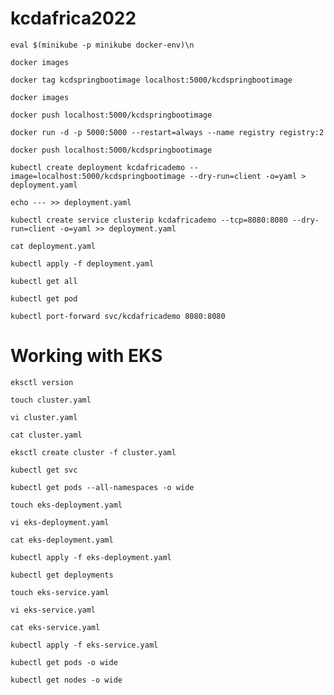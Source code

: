 # kcdafrica2022

```
eval $(minikube -p minikube docker-env)\n
```
```
docker images
```
```
docker tag kcdspringbootimage localhost:5000/kcdspringbootimage
```
```
docker images
```
```
docker push localhost:5000/kcdspringbootimage
```
```
docker run -d -p 5000:5000 --restart=always --name registry registry:2
```
```
docker push localhost:5000/kcdspringbootimage
```
```
kubectl create deployment kcdafricademo --image=localhost:5000/kcdspringbootimage --dry-run=client -o=yaml > deployment.yaml
```
```
echo --- >> deployment.yaml
```
```
kubectl create service clusterip kcdafricademo --tcp=8080:8080 --dry-run=client -o=yaml >> deployment.yaml
```
```
cat deployment.yaml
```
```
kubectl apply -f deployment.yaml 
```
```
kubectl get all
```
```
kubectl get pod
```
```
kubectl port-forward svc/kcdafricademo 8080:8080
```




# Working with EKS

```
eksctl version
```
```
touch cluster.yaml
```
```
vi cluster.yaml
```
```
cat cluster.yaml
```
```
eksctl create cluster -f cluster.yaml
```
```
kubectl get svc
```
```
kubectl get pods --all-namespaces -o wide
```
```
touch eks-deployment.yaml
```
```
vi eks-deployment.yaml
```
```
cat eks-deployment.yaml
```
```
kubectl apply -f eks-deployment.yaml
```
```
kubectl get deployments
```
```
touch eks-service.yaml
```
```
vi eks-service.yaml
```
```
cat eks-service.yaml
```
```
kubectl apply -f eks-service.yaml
```
```
kubectl get pods -o wide
```
```
kubectl get nodes -o wide
```
